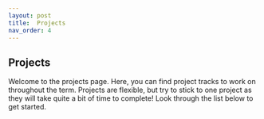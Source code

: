 ```yaml
---
layout: post
title:  Projects
nav_order: 4
---
```


## Projects
Welcome to the projects page. Here, you can find project tracks to work on throughout the term. Projects are flexible, but try to stick to one project as they will take quite a bit of time to complete! Look through the list below to get started.